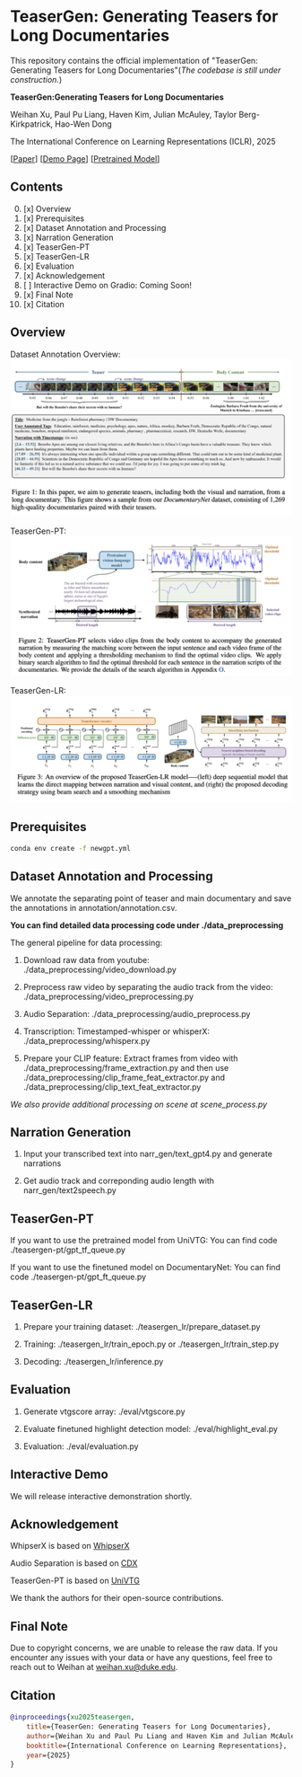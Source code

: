 # TeaserGen: Generating Teasers for Long Documentaries

This repository contains the official implementation of "TeaserGen: Generating Teasers for Long Documentaries"(*The codebase is still under construction.*)

**TeaserGen:Generating Teasers for Long Documentaries**

Weihan Xu, Paul Pu Liang, Haven Kim, Julian McAuley, Taylor Berg-Kirkpatrick, Hao-Wen Dong

The International Conference on Learning Representations (ICLR), 2025

[[Paper](https://arxiv.org/pdf/2410.05586)] 
[[Demo Page](https://wx83.github.io/TeaserGen_Official/)] [[Pretrained Model](https://drive.google.com/drive/folders/1A35frASy1fkLKzfEpPs2unBEYg1fpR6R?dmr=1&ec=wgc-drive-globalnav-goto)]

## Contents
0. [x] Overview
1. [x] Prerequisites
2. [x] Dataset Annotation and Processing
3. [x] Narration Generation
4. [x] TeaserGen-PT 
5. [x] TeaserGen-LR 
6. [x] Evaluation
7. [x] Acknowledgement
8. [ ] Interactive Demo on Gradio: Coming Soon!
9. [x] Final Note
10. [x] Citation

## Overview

Dataset Annotation Overview:
![Dataset Annotation Overview](pictures/Dataset_annotate.png)

TeaserGen-PT:
![TeaserGen-PT](pictures/TeaserGen-PT.png)

TeaserGen-LR:
![TeaserGen-LR](pictures/TeaserGen-LR.png)


## Prerequisites

```bash
conda env create -f newgpt.yml
```

## Dataset Annotation and Processing
We annotate the separating point of teaser and main documentary and save the annotations in annotation/annotation.csv.

**You can find detailed data processing code under ./data_preprocessing**

The general pipeline for data processing:

1) Download raw data from youtube: ./data_preprocessing/video_download.py

2) Preprocess raw video by separating the audio track from the video: ./data_preprocessing/video_preprocessing.py

3) Audio Separation: ./data_preprocessing/audio_preprocess.py

4) Transcription: Timestamped-whisper or whisperX: ./data_preprocessing/whisperx.py

5) Prepare your CLIP feature: Extract frames from video with ./data_preprocessing/frame_extraction.py and then use ./data_preprocessing/clip_frame_feat_extractor.py and ./data_preprocessing/clip_text_feat_extractor.py

*We also provide additional processing on scene at scene_process.py*

## Narration Generation
1) Input your transcribed text into narr_gen/text_gpt4.py and generate narrations

2) Get audio track and correponding audio length with narr_gen/text2speech.py

## TeaserGen-PT 
If you want to use the pretrained model from UniVTG: You can find code ./teasergen-pt/gpt_tf_queue.py 

If you want to use the finetuned model on DocumentaryNet: You can find code ./teasergen-pt/gpt_ft_queue.py 

## TeaserGen-LR 
1) Prepare your training dataset: ./teasergen_lr/prepare_dataset.py

2) Training: ./teasergen_lr/train_epoch.py or ./teasergen_lr/train_step.py

3) Decoding: ./teasergen_lr/inference.py


## Evaluation
1) Generate vtgscore array: ./eval/vtgscore.py

2) Evaluate finetuned highlight detection model: ./eval/highlight_eval.py

3) Evaluation: ./eval/evaluation.py

## Interactive Demo

We will release interactive demonstration shortly.

## Acknowledgement
WhipserX is based on [WhipserX](https://github.com/m-bain/whisperX)

Audio Separation is based on [CDX](https://gitlab.aicrowd.com/yoyololicon/cdx-submissions)

TeaserGen-PT is based on [UniVTG](https://github.com/showlab/UniVTG/)

We thank the authors for their open-source contributions.


## Final Note

Due to copyright concerns, we are unable to release the raw data. If you encounter any issues with your data or have any questions, feel free to reach out to Weihan at weihan.xu@duke.edu. 


## Citation

```bibtex
@inproceedings{xu2025teasergen,
    title={TeaserGen: Generating Teasers for Long Documentaries},
    author={Weihan Xu and Paul Pu Liang and Haven Kim and Julian McAuley and Taylor Berg-Kirkpatrick and Hao-Wen Dong},
    booktitle={International Conference on Learning Representations},
    year={2025}
}
```
